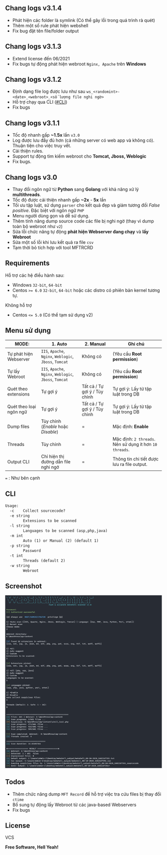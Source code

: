 ## Chang logs v3.1.4
  - Phát hiện các folder là symlink (Có thể gây lỗi trong quá trình rà quét)
  - Thêm một số rule phát hiện webshell
  - Fix bug đặt tên file/folder output
## Chang logs v3.1.3
  - Extend license đến 06/2021
  - Fix bugs tự động phát hiện webroot `Nginx, Apache` trên **Windows**
## Chang logs v3.1.2
  - Định dạng file log được lưu như sau `ws_<randomint>-<date>_<webroot>_<số lượng file nghi ngờ>`
  - Hỗ trợ chạy qua CLI ([#CLI](#CLI))
  - Fix bugs
## Chang logs v3.1.1
  - Tốc độ nhanh gấp **~1.5x** lần `v3.0`
  - Log được lưu đầy đủ hơn (cả những server có web app và không có). Thuận tiện cho việc truy vết.
  - Cải thiện rules.
  - Support tự động tìm kiếm webroot cho **Tomcat, Jboss, Weblogic**
  - Fix bugs.
## Chang logs v3.0
  - Thay đổi ngôn ngữ từ **Python** sang **Golang** với khả năng xử lý **multithreads**. 
  - Tốc độ được cải thiện nhanh gấp **~2x** - **5x** lần
  - Tối ưu tập luật, sử dụng `parser` cho kết quả đẹp và giảm tương đối *False positive*. Đặc biệt với ngôn ngữ `PHP`
  - Menu người dùng gọn và dễ sử dụng.
  - Thêm tính năng dump source code các file bị nghi ngờ (thay vì dump toàn bộ webroot như `v2`)
  - Sửa lỗi chức năng tự động **phát hiện Webserver đang chạy** và **lấy Webroot**
  - Sửa một số lỗi khi lưu kết quả ra file `csv`
  - Tạm thời bỏ tích hợp với tool MFTRCRD

## Requirements

Hỗ trợ các hệ điều hành sau:
- Windows `32-bit`, `64-bit`
- Centos `>= 6.0`  `32-bit`, `64-bit` hoặc các distro có phiên bản kernel tương tự.

Không hỗ trợ
- Centos `<= 5.0` (Có thể tạm sử dụng v2)

## Menu sử dụng


| MODE: | 1. Auto | 2. Manual | Ghi chú |
|--|--|--|--|
| Tự phát hiện Webserver | `IIS`, `Apache`, `Nginx`, `Weblogic`, `Jboss`, `Tomcat` | Không có | (Yêu cầu **Root permission**)
| Tự lấy Webroot | `IIS`, `Apache`, `Nginx`, `Weblogic`, `Jboss`, `Tomcat` | Không có | (Yêu cầu **Root permission**)
|Quét theo extensions| Tự gợi ý | Tất cả / Tự gợi ý / Tùy chỉnh | Tự gợi ý: Lấy từ tập luật trong DB
|Quét theo loại ngôn ngữ| Tự gợi ý | Tất cả / Tự gợi ý / Tùy chỉnh | Tự gợi ý: Lấy từ tập luật trong DB
|Dump files| Tùy chỉnh (*Enable* hoặc *Disable*) | = | Mặc định: **Enable**
|Threads| Tùy chỉnh | = | Mặc định: `2 threads`.  Nên sử dụng ít hơn `10 threads`.
|Output CLI| Chỉ hiện thị đường dẫn file nghi ngờ | = | Thông tin chi tiết được lưu ra file output.

`=` : Như bên cạnh

## CLI
```
Usage:
  -c    Collect sourcecode?
  -e string
        Extensions to be scanned
  -l string
        Languages to be scanned (asp,php,java)
  -m int
        Auto (1) or Manual (2) (default 1)
  -p string
        Password
  -t int
        Threads (default 2)
  -w string
        Webroot
```

## Screenshot

![enter image description here](https://github.com/sting8k/aww/blob/master/ShellScreenshot.PNG?raw=true)



## Todos

 - Thêm chức năng dump `MFT Record` để hỗ trợ việc tra cứu files bị thay đổi `ctime`
 - Bổ sung tự động lấy Webroot từ các java-based Webservers
 - Fix bugs

License
----

VCS

**Free Software, Hell Yeah!**

